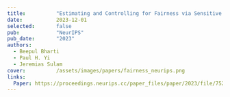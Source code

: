 ```yaml
---
title:          "Estimating and Controlling for Fairness via Sensitive Attribute Predictors"
date:           2023-12-01
selected:       false
pub:            "NeurIPS"
pub_date:       "2023"
authors:
  - Beepul Bharti
  - Paul H. Yi
  - Jeremias Sulam
cover:          /assets/images/papers/fairness_neurips.png
links:
  Paper: https://proceedings.neurips.cc/paper_files/paper/2023/file/752820c79b4ebb72809014bdfdedd603-Paper-Conference.pdf
---
```

